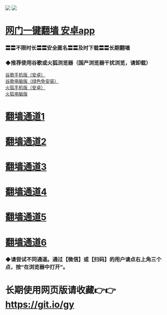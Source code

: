  <tr>
    <td align=center><img src="https://github.com/gyhhx/image-upload/blob/master/gy2-1.jpg" /></td>
 </tr> 
<tr>
  <td align=center><img src="https://github.com/gyhhx/image-upload/blob/master/%E5%BE%AE%E4%BF%A1%E8%AF%B4%E6%98%8E4.jpg" /></td>  
</tr>


# <a href="http://t.cn/RCSOZaG">网门一键翻墙 安卓app</a><br/>
### 〓〓不限时长〓〓安全匿名〓〓及时下载〓〓长期翻墙

### ◆推荐使用谷歌或火狐浏览器（国产浏览器干扰浏览，请卸载）<br/>
<a href="http://t.cn/RCSp1nX">谷歌手机版（安卓）</a></br>
<a href="http://t.cn/RCSpFgG">谷歌电脑版（绿色免安装）</a></br>
<a href="http://t.cn/RCSpgCO">火狐手机版（安卓）</a></br>
<a href="http://t.cn/RCS0P53">火狐电脑版</a><br/>

# <a href="https://s3-eu-west-1.amazonaws.com/ogatei/oGate.htm?from=gygit2">翻墙通道1</a>
# <a href="https://s3-us-west-1.amazonaws.com/ogaten/oGate.htm?from=gygit1">翻墙通道2</a>
# <a href="https://s3.us-east-2.amazonaws.com/ogateh/oGate.htm?from=gygit3">翻墙通道3</a>
# <a href="https://s3.eu-west-2.amazonaws.com/ogatel/oGate.htm?from=gygit4">翻墙通道4</a>
# <a href="https://s3.eu-central-1.amazonaws.com/ogatef/oGate.htm?from=gygit5">翻墙通道5</a>
# <a href="https://s3.amazonaws.com/ogate/oGate.htm?from=gygit6">翻墙通道6</a>
### ◆请尝试不同通道。通过【微信】或【扫码】的用户请点右上角三个点，按“在浏览器中打开”。



# 长期使用网页版请收藏👉👉https://git.io/gy
